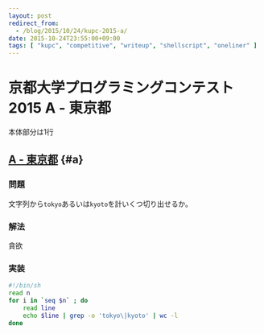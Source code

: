 ```yaml
---
layout: post
redirect_from:
  - /blog/2015/10/24/kupc-2015-a/
date: 2015-10-24T23:55:00+09:00
tags: [ "kupc", "competitive", "writeup", "shellscript", "oneliner" ]
---
```


# 京都大学プログラミングコンテスト2015 A - 東京都

本体部分は1行

<!-- more -->

## [A - 東京都](https://beta.atcoder.jp/contests/kupc2015/tasks/kupc2015_a) {#a}

### 問題

文字列から`tokyo`あるいは`kyoto`を計いくつ切り出せるか。

### 解法

貪欲

### 実装

``` sh
#!/bin/sh
read n
for i in `seq $n` ; do
    read line
    echo $line | grep -o 'tokyo\|kyoto' | wc -l
done
```
